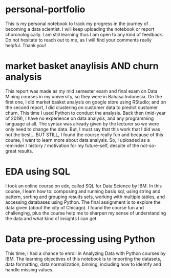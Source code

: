 # personal-portfolio
This is my personal notebook to track my progress in the journey of becoming a data scientist. I will keep uploading the notebook or report choronologically.
I am still learning thus I am open to any kind of feedback. Do not hesitate to reach out to me, as I will find your comments really helpful. Thank you!

# market basket anaylisis AND churn analysis
This report was made as my mid semester exam and final exam on Data Mining courses in my university, so they were in Bahasa Indonesia. On the first one, I did market basket analysis on google store using RStudio; and on the second report, I did clustering on customer data to predict customer churn. This time I used Python to conduct the analysis.
Back then (mid-year of 2019), I have no experience on data analysis, and any programming language at all. The syntax was already given by the lecturer so we were only need to change the data. But, I must say that this work that I did was not the best... BUT STILL, I found the course really fun and because of this course, I want to learn more about data analysis. So, I uploaded as a reminder / history / motivation for my future-self, despite of the not-so-great results.

# EDA using SQL
I took an online course on edx, called SQL for Data Science by IBM. In this course, I learn how to: composing and running basiq sql, using string and pattern, sorting and grouping results sets, working with multiple tables, and accessing databases using Python. The final assignment is to explore the data given (about the city of Chicago). 
I found the course fun and challenging, plus the course help me to sharpen my sense of understanding the data and what kind of insights I can get.

# Data pre-processing using Python
This time, I had a chance to enroll in Analyzing Data with Python courses by IBM. The learning objectives of this notebook is to importing the datasets, data formatting, data normalization, binning, including how to identify and handle missing values.
